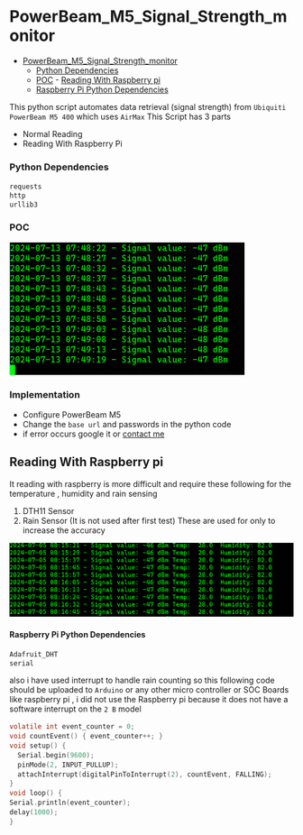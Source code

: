# PowerBeam_M5_Signal_Strength_monitor

<!--toc:start-->

- [PowerBeam_M5_Signal_Strength_monitor](#powerbeamm5signalstrengthmonitor)
  - [Python Dependencies](#python-dependencies)
  - [POC](#poc) - [Reading With Raspberry pi](#reading-with-raspberry-pi)
  - [Raspberry Pi Python Dependencies](#raspberry-pi-python-dependencies)
  <!--toc:end-->

This python script automates data retrieval (signal strength) from `Ubiquiti PowerBeam M5 400` which uses `AirMax`
This Script has 3 parts

- Normal Reading
- Reading With Raspberry Pi

### Python Dependencies

```
requests
http
urllib3
```

### POC

![](images/image.png?raw=true)

### Implementation

- Configure PowerBeam M5
- Change the `base url` and passwords in the python code
- if error occurs google it or [contact me](https://github.com/aruncs31s/aruncs31s)

## Reading With Raspberry pi

It reading with raspberry is more difficult and require these following for the temperature , humidity and rain sensing

1. DTH11 Sensor
2. Rain Sensor (It is not used after first test)
   These are used for only to increase the accuracy

![](images/image_rpi.png?raw=true)

#### Raspberry Pi Python Dependencies

```
Adafruit_DHT
serial
```

also i have used interrupt to handle rain counting so this following code should be uploaded to `Arduino` or any other micro controller or SOC Boards like raspberry pi , i did not use the Raspberry pi because it does not have a software interrupt on the `2 B` model

```c
volatile int event_counter = 0;
void countEvent() { event_counter++; }
void setup() {
  Serial.begin(9600);
  pinMode(2, INPUT_PULLUP);
  attachInterrupt(digitalPinToInterrupt(2), countEvent, FALLING);
}
void loop() {
Serial.println(event_counter);
delay(1000);
}
```
